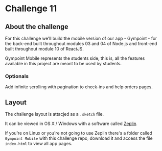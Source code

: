 # Challenge 11

## About the challenge

For this challenge we'll build the mobile version of our app - Gympoint - for the back-end built throughout modules 03 and 04 of Node.js and front-end built throughout module 10 of ReactJS.

Gympoint Mobile represents the students side, this is, all the features available in this project are meant to be used by students.

### Optionals

Add infinite scrolling with pagination to check-ins and help orders pages.

## Layout

The challenge layout is attacjed as a `.sketch` file.

It can be viewed in OS X / Windows with a software called [Zeplin](https://zeplin.io).

If you're on Linux or you're not going to use Zeplin there's a folder called `Gympoint Mobile` with this challenge repo, download it and access the file `index.html` to view all app pages.
